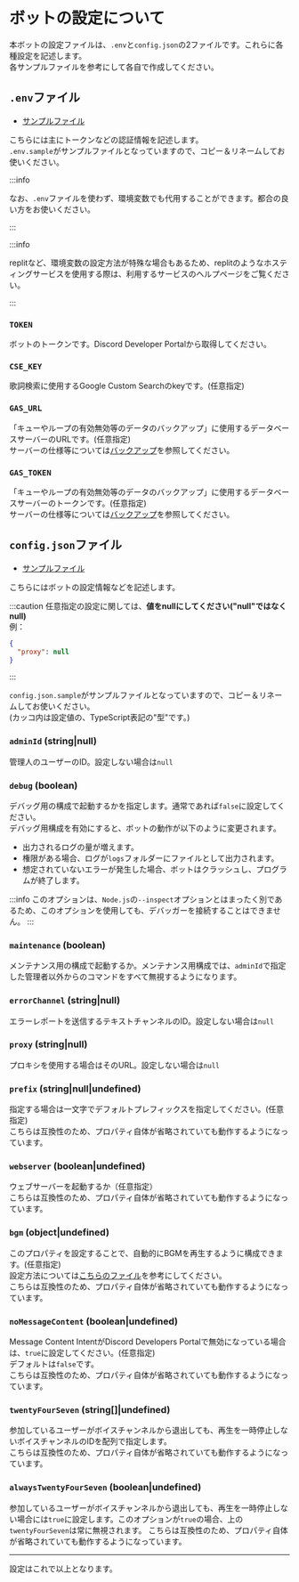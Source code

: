# ボットの設定について  
本ボットの設定ファイルは、`.env`と`config.json`の2ファイルです。これらに各種設定を記述します。  
各サンプルファイルを参考にして各自で作成してください。

## `.env`ファイル
- [サンプルファイル](https://github.com/mtripg6666tdr/Discord-SimpleMusicBot/blob/master/.env.sample)

こちらには主にトークンなどの認証情報を記述します。  
`.env.sample`がサンプルファイルとなっていますので、コピー＆リネームしてお使いください。  

:::info

なお、`.env`ファイルを使わず、環境変数でも代用することができます。都合の良い方をお使いください。

:::

:::info

replitなど、環境変数の設定方法が特殊な場合もあるため、replitのようなホスティングサービスを使用する際は、利用するサービスのヘルプページをご覧ください。

:::

### `TOKEN`  
  ボットのトークンです。Discord Developer Portalから取得してください。
### `CSE_KEY`  
  歌詞検索に使用するGoogle Custom Searchのkeyです。(任意指定)
### `GAS_URL`  
  「キューやループの有効無効等のデータのバックアップ」に使用するデータベースサーバーのURLです。(任意指定)  
  サーバーの仕様等については[バックアップ](../backup/overview.md)を参照してください。
### `GAS_TOKEN`
  「キューやループの有効無効等のデータのバックアップ」に使用するデータベースサーバーのトークンです。(任意指定)  
  サーバーの仕様等については[バックアップ](../backup/overview.md)を参照してください。

## `config.json`ファイル
- [サンプルファイル](https://github.com/mtripg6666tdr/Discord-SimpleMusicBot/blob/master/config.json.sample)

こちらにはボットの設定情報などを記述します。  

:::caution
任意指定の設定に関しては、**値をnullにしてください("null"ではなくnull)**  
例：
```json
{
  "proxy": null
}
```
:::

`config.json.sample`がサンプルファイルとなっていますので、コピー＆リネームしてお使いください。  
(カッコ内は設定値の、TypeScript表記の"型"です。)
### `adminId` (string|null)  
  管理人のユーザーのID。設定しない場合は`null`
### `debug` (boolean)  
  デバッグ用の構成で起動するかを指定します。通常であれば`false`に設定してください。  
  デバッグ用構成を有効にすると、ボットの動作が以下のように変更されます。
  - 出力されるログの量が増えます。
  - 権限がある場合、ログが`logs`フォルダーにファイルとして出力されます。
  - 想定されていないエラーが発生した場合、ボットはクラッシュし、プログラムが終了します。

:::info
このオプションは、`Node.js`の`--inspect`オプションとはまったく別であるため、このオプションを使用しても、デバッガーを接続することはできません。
:::

### `maintenance` (boolean)  
  メンテナンス用の構成で起動するか。メンテナンス用構成では、`adminId`で指定した管理者以外からのコマンドをすべて無視するようになります。
### `errorChannel` (string|null)  
  エラーレポートを送信するテキストチャンネルのID。設定しない場合は`null`
### `proxy` (string|null)  
  プロキシを使用する場合はそのURL。設定しない場合は`null`
### `prefix` (string|null|undefined)  
  指定する場合は一文字でデフォルトプレフィックスを指定してください。(任意指定)  
  こちらは互換性のため、プロパティ自体が省略されていても動作するようになっています。
### `webserver` (boolean|undefined)  
  ウェブサーバーを起動するか（任意指定）  
  こちらは互換性のため、プロパティ自体が省略されていても動作するようになっています。
### `bgm` (object|undefined)  
  このプロパティを設定することで、自動的にBGMを再生するように構成できます。(任意指定)  
  設定方法については[こちらのファイル](https://github.com/mtripg6666tdr/Discord-SimpleMusicBot/blob/master/util/config-with-bgm.json)を参考にしてください。  
  こちらは互換性のため、プロパティ自体が省略されていても動作するようになっています。
### `noMessageContent` (boolean|undefined)
  Message Content IntentがDiscord Developers Portalで無効になっている場合は、`true`に設定してください。(任意指定)  
  デフォルトは`false`です。  
  こちらは互換性のため、プロパティ自体が省略されていても動作するようになっています。
### `twentyFourSeven` (string[]|undefined)
  参加しているユーザーがボイスチャンネルから退出しても、再生を一時停止しないボイスチャンネルのIDを配列で指定します。  
  こちらは互換性のため、プロパティ自体が省略されていても動作するようになっています。
### `alwaysTwentyFourSeven` (boolean|undefined)
  参加しているユーザーがボイスチャンネルから退出しても、再生を一時停止しない場合には`true`に設定します。このオプションが`true`の場合、上の`twentyFourSeven`は常に無視されます。
  こちらは互換性のため、プロパティ自体が省略されていても動作するようになっています。

---

設定はこれで以上となります。
